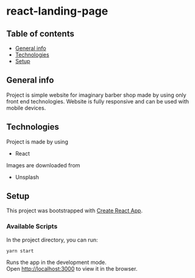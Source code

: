 # react-landing-page

## Table of contents
* [General info](#general-info)
* [Technologies](#technologies)
* [Setup](#setup)

## General info

Project is simple website for imaginary barber shop made by using only front end technologies. Website is fully responsive and can be used with mobile devices.

## Technologies

Project is made by using

* React

Images are downloaded from

* Unsplash

## Setup

This project was bootstrapped with [Create React App](https://github.com/facebook/create-react-app).

### Available Scripts

In the project directory, you can run:

`yarn start`

Runs the app in the development mode.\
Open [http://localhost:3000](http://localhost:3000) to view it in the browser.
